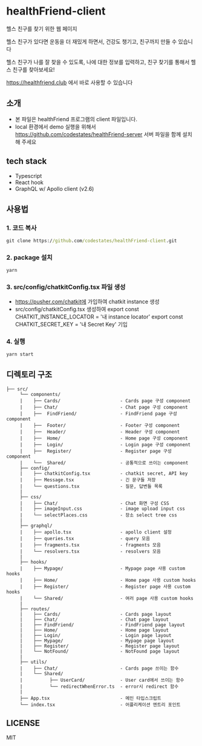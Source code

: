 # healthFriend-client

헬스 친구를 찾기 위한 웹 페이지

헬스 친구가 있다면 운동을 더 재밌게 하면서, 건강도 챙기고, 친구까지 만들 수 있습니다

헬스 친구가 나를 잘 찾을 수 있도록, 나에 대한 정보를 입력하고, 친구 찾기를 통해서 헬스 친구를 찾아보세요!

https://healthfriend.club 에서 바로 사용할 수 있습니다

## 소개

- 본 파일은 healthFriend 프로그램의 client 파일입니다.
- local 환경에서 demo 실행을 위해서 https://github.com/codestates/healthFriend-server 서버 파일을 함께 설치해 주세요

## tech stack

- Typescript
- React hook
- GraphQL w/ Apollo client (v2.6)

## 사용법

### 1. 코드 복사

```cmd
git clone https://github.com/codestates/healthFriend-client.git
```

### 2. package 설치

```cmd
yarn
```

### 3. src/config/chatkitConfig.tsx 파일 생성

- https://pusher.com/chatkit에 가입하여 chatkit instance 생성
- src/config/chatkitConfig.tsx 생성하여
  export const CHATKIT_INSTANCE_LOCATOR = '내 instance locator'
  export const CHATKIT_SECRET_KEY = '내 Secret Key'
  기입

### 4. 실행

```cmd
yarn start
```

## 디렉토리 구조

```
├── src/
     └── components/
     |    ├── Cards/                      - Cards page 구성 component
     |    ├── Chat/                       - Chat page 구성 component
     |    ├──  FindFriend/                - FindFriend page 구성 component
     |    ├──  Footer/                    - Footer 구성 component
     |    ├──  Header/                    - Header 구성 component
     |    ├──  Home/                      - Home page 구성 component
     |    ├──  Login/                     - Login page 구성 component
     |    ├──  Register/                  - Register page 구성 component
     |    └──  Shared/                    - 공통적으로 쓰이는 component
     ├── config/
     |    ├── chatkitConfig.tsx           - chatkit secret, API key
     |    ├── Message.tsx                 - 긴 문구들 저장
     |    └── questions.tsx               - 질문, 답변들 목록
     |
     ├── css/
     |    ├── Chat/                       - Chat 화면 구성 CSS
     |    ├── imageInput.css              - image upload input css
     |    └── selectPlaces.css            - 장소 select tree css
     |
     ├── graphql/
     |    ├── apollo.tsx                  - apollo client 설정
     |    ├── queries.tsx                 - query 모음
     |    ├── fragments.tsx               - fragments 모음
     |    └── resolvers.tsx               - resolvers 모음
     |
     ├── hooks/
     |    ├── Mypage/                     - Mypage page 사용 custom hooks
     |    ├── Home/                       - Home page 사용 custom hooks
     |    ├── Register/                   - Register page 사용 custom hooks
     |    └── Shared/                     - 여러 page 사용 custom hooks
     |
     ├── routes/
     |    ├── Cards/                      - Cards page layout
     |    ├── Chat/                       - Chat page layout
     |    ├── FindFriend/                 - FindFriend page layout
     |    ├── Home/                       - Home page layout
     |    ├── Login/                      - Login page layout
     |    ├── Mypage/                     - Mypage page layout
     |    ├── Register/                   - Register page layout
     |    └── NotFound/                   - NotFound page layout
     |
     ├── utils/
     |    ├── Chat/                       - Cards page 쓰이는 함수
     |    └── Shared/
     |          ├── UserCard/             - User card에서 쓰이는 함수
     |          └── redirectWhenError.ts  - error시 redirect 함수
     |
     ├── App.tsx                          - 메인 타입스크립트
     └── index.tsx                        - 어플리케이션 엔트리 포인트

```

## LICENSE

MIT
